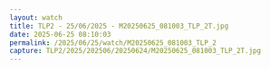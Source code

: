 ```yaml
---
layout: watch
title: TLP2 - 25/06/2025 - M20250625_081003_TLP_2T.jpg
date: 2025-06-25 08:10:03
permalink: /2025/06/25/watch/M20250625_081003_TLP_2
capture: TLP2/2025/202506/20250624/M20250625_081003_TLP_2T.jpg
---
```

